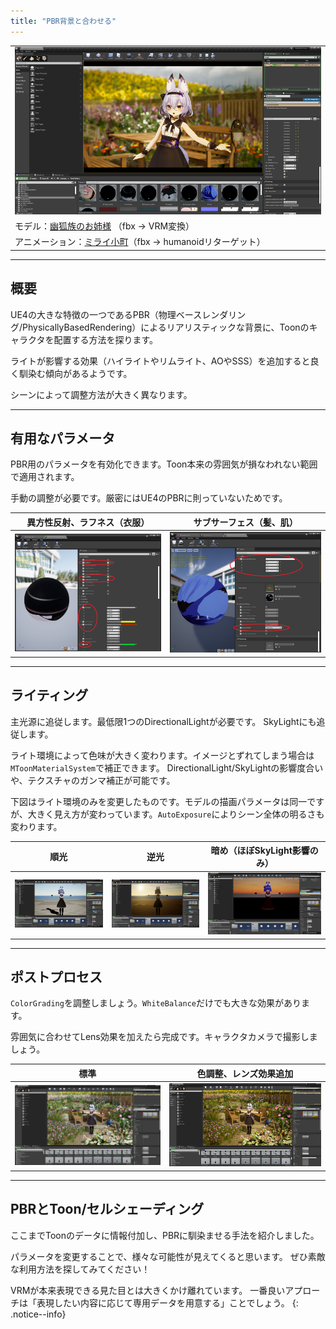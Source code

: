 ```yaml
---
title: "PBR背景と合わせる"
---
```


||
|-|
|[![](./assets/images/small/02c_top.png)](../assets/images/02c_top.png)|
|モデル：[幽狐族のお姉様](https://booth.pm/ja/items/1484117) （fbx -> VRM変換）|
|アニメーション：[ミライ小町](https://www.bandainamcostudios.com/works/miraikomachi/dlcguideline.html)（fbx -> humanoidリターゲット）|



----
## 概要

UE4の大きな特徴の一つであるPBR（物理ベースレンダリング/PhysicallyBasedRendering）によるリアリスティックな背景に、Toonのキャラクタを配置する方法を探ります。

ライトが影響する効果（ハイライトやリムライト、AOやSSS）を追加すると良く馴染む傾向があるようです。

シーンによって調整方法が大きく異なります。

----
## 有用なパラメータ

PBR用のパラメータを有効化できます。Toon本来の雰囲気が損なわれない範囲で適用されます。

手動の調整が必要です。厳密にはUE4のPBRに則っていないためです。

|異方性反射、ラフネス（衣服）|サブサーフェス（髪、肌）|
|-|-|
|[![](./assets/images/small/02c_mat1.png)](../assets/images/02c_mat1.png)|[![](./assets/images/small/02c_mat2.png)](../assets/images/02c_mat2.png)|

----
## ライティング

主光源に追従します。最低限1つのDirectionalLightが必要です。
SkyLightにも追従します。

ライト環境によって色味が大きく変わります。イメージとずれてしまう場合は`MToonMaterialSystem`で補正できます。
DirectionalLight/SkyLightの影響度合いや、テクスチャのガンマ補正が可能です。

下図はライト環境のみを変更したものです。モデルの描画パラメータは同一ですが、大きく見え方が変わっています。`AutoExposure`によりシーン全体の明るさも変わります。

|順光|逆光|暗め（ほぼSkyLight影響のみ）|
|-|-|-|
|[![](./assets/images/small/02c_day2.png)](../assets/images/02c_day2.png)|[![](./assets/images/small/02c_day3.png)](../assets/images/02c_day3.png)|[![](./assets/images/small/02c_day1.png)](../assets/images/02c_day1.png)|

----
## ポストプロセス

`ColorGrading`を調整しましょう。`WhiteBalance`だけでも大きな効果があります。

雰囲気に合わせてLens効果を加えたら完成です。キャラクタカメラで撮影しましょう。

|標準|色調整、レンズ効果追加|
|-|-|
|[![](./assets/images/small/02c_light.png)](../assets/images/02c_light.png)|[![](./assets/images/small/02c_light2.png)](../assets/images/02c_light2.png)|


----
## PBRとToon/セルシェーディング

ここまでToonのデータに情報付加し、PBRに馴染ませる手法を紹介しました。

パラメータを変更することで、様々な可能性が見えてくると思います。
ぜひ素敵な利用方法を探してみてください！

VRMが本来表現できる見た目とは大きくかけ離れています。
一番良いアプローチは「表現したい内容に応じて専用データを用意する」ことでしょう。
{: .notice--info}
